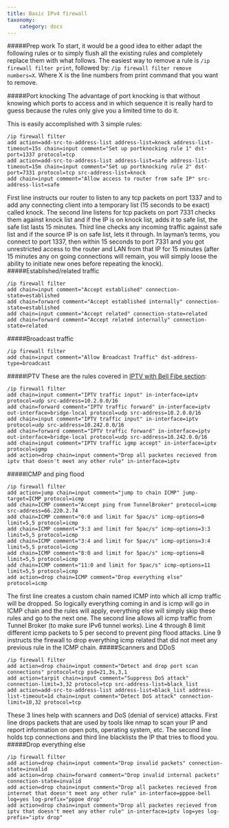 ```yaml
---
title: Basic IPv4 firewall
taxonomy:
    category: docs
---
```

#####Prep work
To start, it would be a good idea to either adapt the following rules or to simply flush all the existing rules and completely replace them with what follows. The easiest way to remove a rule is `/ip firewall filter print`, followed by: `/ip firewall filter remove numbers=X`. Where X is the line numbers from print command that you want to remove.


#####Port knocking
The advantage of port knocking is that without knowing which ports to access and in which sequence it is really hard to guess because the rules only give you a limited time to do it.

This is easily accomplished with 3 simple rules:
```
/ip firewall filter
add action=add-src-to-address-list address-list=knock address-list-timeout=15s chain=input comment="Set up portknocking rule 1" dst-port=1337 protocol=tcp
add action=add-src-to-address-list address-list=safe address-list-timeout=15m chain=input comment="Set up portknocking rule 2" dst-port=7331 protocol=tcp src-address-list=knock
add chain=input comment="Allow access to router from safe IP" src-address-list=safe
```

First line instructs our router to listen to any tcp packets on port 1337 and to add any connecting client into a temporary list (15 seconds to be exact) called knock. The second line listens for tcp packets on port 7331 checks them against knock list and if the IP is on knock list, adds it to safe list, the safe list lasts 15 minutes. Third line checks any incoming traffic against safe list and if the source IP is on safe list, lets it through. In layman’s terms, you connect to port 1337, then within 15 seconds to port 7331 and you got unrestricted access to the router and LAN from that IP for 15 minutes (after 15 minutes any on going connections will remain, you will simply loose the ability to initiate new ones before repeating the knock).
#####Established/related traffic
```
/ip firewall filter
add chain=input comment="Accept established" connection-state=established
add chain=forward comment="Accept established internally" connection-state=established
add chain=input comment="Accept related" connection-state=related
add chain=forward comment="Accept related internally" connection-state=related
```
#####Broadcast traffic
```
/ip firewall filter
add chain=input comment="Allow Broadcast Traffic" dst-address-type=broadcast
```
#####IPTV
These are the rules covered in [IPTV with Bell Fibe section](../iptv):
```
/ip firewall filter
add chain=input comment="IPTV traffic input" in-interface=iptv protocol=udp src-address=10.2.0.0/16
add chain=forward comment="IPTV traffic forward" in-interface=iptv out-interface=bridge-local protocol=udp src-address=10.2.0.0/16
add chain=input comment="IPTV traffic input" in-interface=iptv protocol=udp src-address=10.242.0.0/16
add chain=forward comment="IPTV traffic forward" in-interface=iptv out-interface=bridge-local protocol=udp src-address=10.242.0.0/16
add chain=input comment="IPTV traffic igmp accept" in-interface=iptv protocol=igmp
add action=drop chain=input comment="Drop all packetes recieved from iptv that doesn't meet any other rule" in-interface=iptv
```
#####ICMP and ping flood
```
/ip firewall filter
add action=jump chain=input comment="jump to chain ICMP" jump-target=ICMP protocol=icmp
add chain=ICMP comment="Accept ping from TunnelBroker" protocol=icmp src-address=66.220.2.74
add chain=ICMP comment="0:0 and limit for 5pac/s" icmp-options=0 limit=5,5 protocol=icmp
add chain=ICMP comment="3:3 and limit for 5pac/s" icmp-options=3:3 limit=5,5 protocol=icmp
add chain=ICMP comment="3:4 and limit for 5pac/s" icmp-options=3:4 limit=5,5 protocol=icmp
add chain=ICMP comment="8:0 and limit for 5pac/s" icmp-options=8 limit=5,5 protocol=icmp
add chain=ICMP comment="11:0 and limit for 5pac/s" icmp-options=11 limit=5,5 protocol=icmp
add action=drop chain=ICMP comment="Drop everything else" protocol=icmp
```
The first line creates a custom chain named ICMP into which all icmp traffic will be dropped. So logically everything coming in and is icmp will go in ICMP chain and the rules will apply, everything else will simply skip these rules and go to the next one. The second line allows all icmp traffic from Tunnel Broker (to make sure IPv6 tunnel works). Line 4 through 8 limit different icmp packets to 5 per second to prevent ping flood attacks. Line 9 instructs the firewall to drop everything icmp related that did not meet any previous rule in the ICMP chain.
#####Scanners and DDoS
```
/ip firewall filter
add action=drop chain=input comment="Detect and drop port scan connections" protocol=tcp psd=21,3s,3,1
add action=tarpit chain=input comment="Suppress DoS attack" connection-limit=3,32 protocol=tcp src-address-list=black_list
add action=add-src-to-address-list address-list=black_list address-list-timeout=1d chain=input comment="Detect DoS attack" connection-limit=10,32 protocol=tcp
```
These 3 lines help with scanners and DoS (denial of service) attacks. First line drops packets that are used by tools like nmap to scan your IP and report information on open pots, operating system, etc. The second line holds tcp connections and third line blacklists the IP that tries to flood you.
#####Drop everything else
```
/ip firewall filter
add action=drop chain=input comment="Drop invalid packets" connection-state=invalid
add action=drop chain=forward comment="Drop invalid internal packets" connection-state=invalid
add action=drop chain=input comment="Drop all packetes recieved from internet that doesn't meet any other rule" in-interface=pppoe-bell log=yes log-prefix="pppoe drop"
add action=drop chain=input comment="Drop all packetes recieved from iptv that doesn't meet any other rule" in-interface=iptv log=yes log-prefix="iptv drop"
```